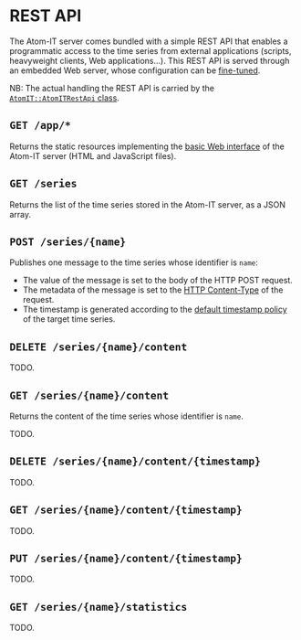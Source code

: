 REST API
========

The Atom-IT server comes bundled with a simple REST API that enables a
programmatic access to the time series from external applications
(scripts, heavyweight clients, Web applications...).  This REST API is
served through an embedded Web server, whose configuration can be
[fine-tuned](Configuration.md#web-server-parameters).

NB: The actual handling the REST API is carried by the
[`AtomIT::AtomITRestApi` class](../Applications/AtomITRestApi.cpp).


## `GET /app/*`

Returns the static resources implementing the [basic Web
interface](QuickStart.md#plot-the-time-series) of the Atom-IT server
(HTML and JavaScript files).


## `GET /series`

Returns the list of the time series stored in the Atom-IT server,
as a JSON array.


## `POST /series/{name}`

Publishes one message to the time series whose identifier is
`name`:

 * The value of the message is set to the body of the HTTP POST
   request.
 * The metadata of the message is set to the [HTTP
   Content-Type](https://developer.mozilla.org/en-US/docs/Web/HTTP/Headers/Content-Type)
   of the request.
 * The timestamp is generated according to the [default timestamp
   policy](Configuration.md#timestamps-policy) of the target time series.


## `DELETE /series/{name}/content`

TODO.


## `GET /series/{name}/content`

Returns the content of the time series whose identifier is `name`.

TODO.


## `DELETE /series/{name}/content/{timestamp}`

TODO.


## `GET /series/{name}/content/{timestamp}`

TODO.


## `PUT /series/{name}/content/{timestamp}`

TODO.


## `GET /series/{name}/statistics`

TODO.

